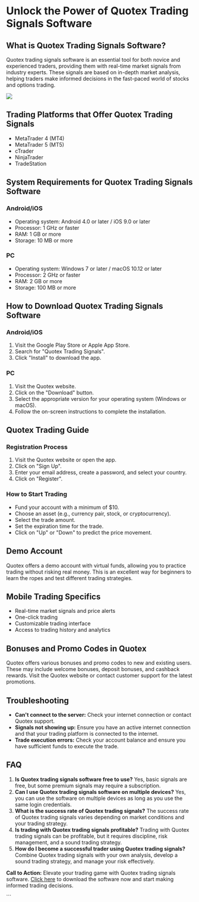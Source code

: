 # Unlock the Power of Quotex Trading Signals Software

## What is Quotex Trading Signals Software?

Quotex trading signals software is an essential tool for both novice and
experienced traders, providing them with real-time market signals from
industry experts. These signals are based on in-depth market analysis,
helping traders make informed decisions in the fast-paced world of
stocks and options trading.

[![](https://static.quotex.io/files/8_en/300_250.jpg)](https://traff.sbs/brokerqxsignupf)

## Trading Platforms that Offer Quotex Trading Signals

-   MetaTrader 4 (MT4)
-   MetaTrader 5 (MT5)
-   cTrader
-   NinjaTrader
-   TradeStation

## System Requirements for Quotex Trading Signals Software

### Android/iOS

-   Operating system: Android 4.0 or later / iOS 9.0 or later
-   Processor: 1 GHz or faster
-   RAM: 1 GB or more
-   Storage: 10 MB or more

### PC

-   Operating system: Windows 7 or later / macOS 10.12 or later
-   Processor: 2 GHz or faster
-   RAM: 2 GB or more
-   Storage: 100 MB or more

## How to Download Quotex Trading Signals Software

### Android/iOS

1.  Visit the Google Play Store or Apple App Store.
2.  Search for "Quotex Trading Signals".
3.  Click "Install" to download the app.

### PC

1.  Visit the Quotex website.
2.  Click on the "Download" button.
3.  Select the appropriate version for your operating system (Windows or
    macOS).
4.  Follow the on-screen instructions to complete the installation.

## Quotex Trading Guide

### Registration Process

1.  Visit the Quotex website or open the app.
2.  Click on "Sign Up".
3.  Enter your email address, create a password, and select your
    country.
4.  Click on "Register".

### How to Start Trading

-   Fund your account with a minimum of \$10.
-   Choose an asset (e.g., currency pair, stock, or cryptocurrency).
-   Select the trade amount.
-   Set the expiration time for the trade.
-   Click on "Up" or "Down" to predict the price movement.

## Demo Account

Quotex offers a demo account with virtual funds, allowing you to
practice trading without risking real money. This is an excellent way
for beginners to learn the ropes and test different trading strategies.

## Mobile Trading Specifics

-   Real-time market signals and price alerts
-   One-click trading
-   Customizable trading interface
-   Access to trading history and analytics

## Bonuses and Promo Codes in Quotex

Quotex offers various bonuses and promo codes to new and existing users.
These may include welcome bonuses, deposit bonuses, and cashback
rewards. Visit the Quotex website or contact customer support for the
latest promotions.

## Troubleshooting

-   **Can\'t connect to the server:** Check your internet connection or
    contact Quotex support.
-   **Signals not showing up:** Ensure you have an active internet
    connection and that your trading platform is connected to the
    internet.
-   **Trade execution errors:** Check your account balance and ensure
    you have sufficient funds to execute the trade.

## FAQ

1.  **Is Quotex trading signals software free to use?** Yes, basic
    signals are free, but some premium signals may require a
    subscription.
2.  **Can I use Quotex trading signals software on multiple devices?**
    Yes, you can use the software on multiple devices as long as you use
    the same login credentials.
3.  **What is the success rate of Quotex trading signals?** The success
    rate of Quotex trading signals varies depending on market conditions
    and your trading strategy.
4.  **Is trading with Quotex trading signals profitable?** Trading with
    Quotex trading signals can be profitable, but it requires
    discipline, risk management, and a sound trading strategy.
5.  **How do I become a successful trader using Quotex trading
    signals?** Combine Quotex trading signals with your own analysis,
    develop a sound trading strategy, and manage your risk effectively.

**Call to Action:** Elevate your trading game with Quotex trading
signals software. [Click here](\%22https://traff.sbs/brokerqxsignup\%22)
to download the software now and start making informed trading
decisions.

\`\`\`

